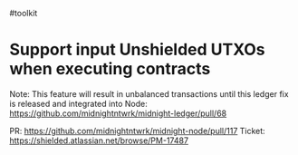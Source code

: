 #toolkit
# Support input Unshielded UTXOs when executing contracts

Note: This feature will result in unbalanced transactions until this ledger fix
is released and integrated into Node: https://github.com/midnightntwrk/midnight-ledger/pull/68

PR: https://github.com/midnightntwrk/midnight-node/pull/117
Ticket: https://shielded.atlassian.net/browse/PM-17487
